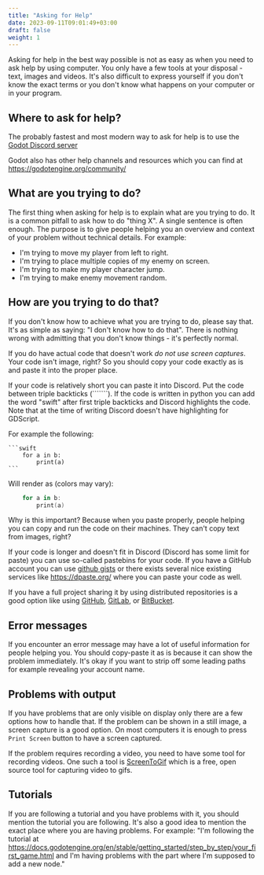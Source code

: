 ```yaml
---
title: "Asking for Help"
date: 2023-09-11T09:01:49+03:00
draft: false
weight: 1
---
```



Asking for help in the best way possible is not as easy as when you need to
ask help by using computer. You only have a few tools at your disposal - text,
images and videos. It's also difficult to express yourself if you don't know
the exact terms or you don't know what happens on your computer or in your 
program.

## Where to ask for help?

The probably fastest and most modern way to ask for help is to use
the [Godot Discord server](https://discord.gg/4JBkykG)

Godot also has other help channels and resources which you can find
at https://godotengine.org/community/

## What are you trying to do?

The first thing when asking for help is to explain what are you trying to do.
It is a common pitfall to ask how to do "thing X". A single sentence is often
enough. The purpose is to give people helping you an overview and context of
your problem without technical details. For example:

- I'm trying to move my player from left to right.
- I'm trying to place multiple copies of my enemy on screen.
- I'm trying to make my player character jump.
- I'm trying to make enemy movement random.

## How are you trying to do that?

If you don't know how to achieve what you are trying to do, please say that.
It's as simple as saying: "I don't know how to do that". There is nothing
wrong with admitting that you don't know things - it's perfectly normal.

If you do have actual code that doesn't work *do not use screen captures*.
Your code isn't image, right? So you should copy your code exactly as is and
paste it into the proper place.

If your code is relatively short you can paste it into Discord. Put the code
between triple backticks (```````). If the code is written in python you can
add the word "swift" after first triple backticks and Discord highlights the 
code. Note that at the time of writing Discord doesn't have highlighting for
GDScript.

For example the following:

    ```swift
        for a in b:
            print(a)
    ```

Will render as (colors may vary):

```swift
    for a in b:
        print(a)
```

Why is this important? Because when you paste properly, people helping you
can copy and run the code on their machines. They can't copy text from images,
right?

If your code is longer and doesn't fit in Discord (Discord has some limit for
paste) you can use so-called pastebins for your code. If you have a GitHub 
account you can use [github gists](https://gist.github.com/) or there exists
several nice existing services like https://dpaste.org/ where you can paste 
your code as well.

If you have a full project sharing it by using distributed repositories is a
good option like using [GitHub](https://github.com/), [GitLab](https://gitlab.com/), or
[BitBucket](https://bitbucket.org/).

## Error messages

If you encounter an error message may have a lot of useful
information for people helping you. You should copy-paste it as is because
it can show the problem immediately. It's okay if you want to strip off some
leading paths for example revealing your account name.

## Problems with output

If you have problems that are only visible on display only there are a few
options how to handle that. If the problem can be shown in a still image,
a screen capture is a good option. On most computers it is enough to press
`Print Screen` button to have a screen captured.

If the problem requires recording a video, you need to have some tool for
recording videos. One such a tool is [ScreenToGif](https://www.screentogif.com/) 
which is a free, open source tool for capturing video to gifs.

## Tutorials

If you are following a tutorial and you have problems with it, you should
mention the tutorial you are following. It's also a good idea to mention
the exact place where you are having problems. For example: "I'm following
the tutorial at https://docs.godotengine.org/en/stable/getting_started/step_by_step/your_first_game.html
and I'm having problems with the part where I'm supposed to add a new node."
